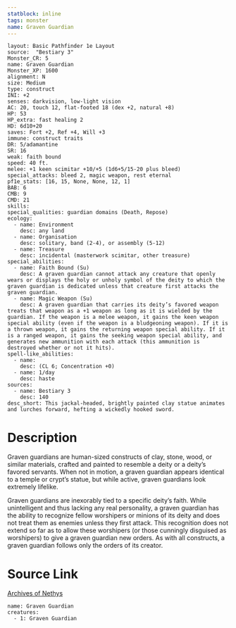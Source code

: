 ```yaml
---
statblock: inline
tags: monster
name: Graven Guardian
---
```

```statblock
layout: Basic Pathfinder 1e Layout
source:  "Bestiary 3"
Monster_CR: 5
name: Graven Guardian
Monster_XP: 1600
alignment: N
size: Medium
type: construct
INI: +2
senses: darkvision, low-light vision
AC: 20, touch 12, flat-footed 18 (dex +2, natural +8)
HP: 53
HP_extra: fast healing 2
HD: 6d10+20
saves: Fort +2, Ref +4, Will +3
immune: construct traits
DR: 5/adamantine
SR: 16
weak: faith bound
speed: 40 ft.
melee: +1 keen scimitar +10/+5 (1d6+5/15-20 plus bleed)
special_attacks: bleed 2, magic weapon, rest eternal
pf1e_stats: [16, 15, None, None, 12, 1]
BAB: 6
CMB: 9
CMD: 21
skills: 
special_qualities: guardian domains (Death, Repose)
ecology:
  - name: Environment
    desc: any land
  - name: Organisation
    desc: solitary, band (2-4), or assembly (5-12)
  - name: Treasure
    desc: incidental (masterwork scimitar, other treasure)
special_abilities:
  - name: Faith Bound (Su)
    desc: A graven guardian cannot attack any creature that openly wears or displays the holy or unholy symbol of the deity to which the graven guardian is dedicated unless that creature first attacks the graven guardian.
  - name: Magic Weapon (Su)
    desc: A graven guardian that carries its deity’s favored weapon treats that weapon as a +1 weapon as long as it is wielded by the guardian. If the weapon is a melee weapon, it gains the keen weapon special ability (even if the weapon is a bludgeoning weapon). If it is a thrown weapon, it gains the returning weapon special ability. If it is a ranged weapon, it gains the seeking weapon special ability, and generates new ammunition with each attack (this ammunition is destroyed whether or not it hits).
spell-like_abilities:
  - name:
    desc: (CL 6; Concentration +0)
  - name: 1/day
    desc: haste
sources:
  - name: Bestiary 3
    desc: 140
desc_short: This jackal-headed, brightly painted clay statue animates and lurches forward, hefting a wickedly hooked sword.
```
# Description
Graven guardians are human-sized constructs of clay, stone, wood, or similar materials, crafted and painted to resemble a deity or a deity’s favored servants. When not in motion, a graven guardian appears identical to a temple or crypt’s statue, but while active, graven guardians look extremely lifelike.

Graven guardians are inexorably tied to a specific deity’s faith. While unintelligent and thus lacking any real personality, a graven guardian has the ability to recognize fellow worshipers or minions of its deity and does not treat them as enemies unless they first attack. This recognition does not extend so far as to allow these worshipers (or those cunningly disguised as worshipers) to give a graven guardian new orders. As with all constructs, a graven guardian follows only the orders of its creator.
# Source Link
[Archives of Nethys](https://aonprd.com/MonsterDisplay.aspx?ItemName=Graven%20Guardian)
```encounter-table
name: Graven Guardian
creatures:
  - 1: Graven Guardian
```
